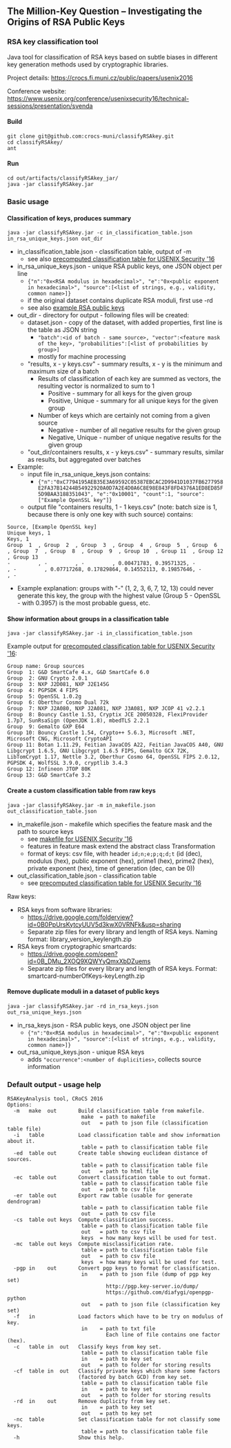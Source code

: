 ## The Million-Key Question – Investigating the Origins of RSA Public Keys
### RSA key classification tool

Java tool for classification of RSA keys based on subtle biases in different key generation methods used by cryptographic libraries.

Project details: https://crocs.fi.muni.cz/public/papers/usenix2016

Conference website: https://www.usenix.org/conference/usenixsecurity16/technical-sessions/presentation/svenda

#### Build
```
git clone git@github.com:crocs-muni/classifyRSAkey.git
cd classifyRSAkey/
ant
```

#### Run
```
cd out/artifacts/classifyRSAkey_jar/
java -jar classifyRSAkey.jar
```

### Basic usage

#### Classification of keys, produces summary
```
java -jar classifyRSAkey.jar -c in_classification_table.json in_rsa_unique_keys.json out_dir
```
* in_classification_table.json - classification table, output of -m
  * see also [precomputed classification table for USENIX Security '16](usenixsecurity16/classificationTable.json)
* in_rsa_unique_keys.json - unique RSA public keys, one JSON object per line
  * ```{"n":"0x<RSA modulus in hexadecimal>", "e":"0x<public exponent in hexadecimal>", "source":[<list of strings, e.g., validity, common name>]}```
  * if the original dataset contains duplicate RSA moduli, first use -rd
  * see also [example RSA public keys](usenixsecurity16/exampleKeysForClassification.json)
* out_dir - directory for output - following files will be created:
  * dataset.json - copy of the dataset, with added properties, first line is the table as JSON string
    * ```"batch":<id of batch - same source>, "vector":<feature mask of the key>, "probabilities":[<list of probabilities by group>]```
    * mostly for machine processing
  * "results, x - y keys.csv" - summary results, x - y is the minimum and maximum size of a batch
    * Results of classification of each key are summed as vectors, the resulting vector is normalized to sum to 1
      * Positive - summary for all keys for the given group
      * Positive, Unique - summary for all unique keys for the given group
    * Number of keys which are certainly not coming from a given source
      * Negative - number of all negative results for the given group
      * Negative, Unique - number of unique negative results for the given group
  * "out_dir/containers results, x - y keys.csv" - summary results, similar as results, but aggregated over batches
* Example:
  * input file in_rsa_unique_keys.json contains: 
    * ```{"n":"0xC7794195AEB35E3A69592C05387EBCAC2D9941D1037FB6277958E2FA37B14244B54922920A0D7A2E4D0A6C8E98E843F8FD4376A1ED8ED85F5D9BAA3188351043", "e":"0x10001", "count":1, "source":["Example OpenSSL key"]}```
  * output file "containers results, 1 - 1 keys.csv" (note: batch size is 1, because there is only one key with such source) contains:
```
Source, [Example OpenSSL key]
Unique keys, 1
Keys, 1
Group  1  , Group  2  , Group  3  , Group  4  , Group  5  , Group  6  , Group  7  , Group  8  , Group  9  , Group 10  , Group 11  , Group 12  , Group 13
-         , -         , -         , 0.00471783, 0.39571325, -         , -         , 0.07717268, 0.17829864, 0.14552113, 0.19857646, -         , -
```
  * Example explanation: groups with "-" (1, 2, 3, 6, 7, 12, 13) could never generate this key, the group with the highest value (Group 5 - OpenSSL - with 0.3957) is the most probable guess, etc.

#### Show information about groups in a classification table
```
java -jar classifyRSAkey.jar -i in_classification_table.json
```
Example output for [precomputed classification table for USENIX Security '16](usenixsecurity16/classificationTable.json):
```
Group name: Group sources
Group  1: G&D SmartCafe 4.x, G&D SmartCafe 6.0
Group  2: GNU Crypto 2.0.1
Group  3: NXP J2D081, NXP J2E145G
Group  4: PGPSDK 4 FIPS
Group  5: OpenSSL 1.0.2g
Group  6: Oberthur Cosmo Dual 72k
Group  7: NXP J2A080, NXP J2A081, NXP J3A081, NXP JCOP 41 v2.2.1
Group  8: Bouncy Castle 1.53, Cryptix JCE 20050328, FlexiProvider 1.7p7, SunRsaSign (OpenJDK 1.8), mbedTLS 2.2.1
Group  9: Gemalto GXP E64
Group 10: Bouncy Castle 1.54, Crypto++ 5.6.3, Microsoft .NET, Microsoft CNG, Microsoft CryptoAPI
Group 11: Botan 1.11.29, Feitian JavaCOS A22, Feitian JavaCOS A40, GNU Libgcrypt 1.6.5, GNU Libgcrypt 1.6.5 FIPS, Gemalto GCX 72K, LibTomCrypt 1.17, Nettle 3.2, Oberthur Cosmo 64, OpenSSL FIPS 2.0.12, PGPSDK 4, WolfSSL 3.9.0, cryptlib 3.4.3
Group 12: Infineon JTOP 80K
Group 13: G&D SmartCafe 3.2
```

#### Create a custom classification table from raw keys
```
java -jar classifyRSAkey.jar -m in_makefile.json out_classification_table.json
```
* in_makefile.json - makefile which specifies the feature mask and the path to source keys
  * see [makefile for USENIX Security '16](usenixsecurity16/classificationTableMakefile.json)
  * features in feature mask extend the abstract class Transformation
  * format of keys: csv file, with header ```id;n;e;p;q;d;t``` (id (dec), modulus (hex), public exponent (hex), prime1 (hex), prime2 (hex), private exponent (hex), time of generation (dec, can be 0))
* out_classification_table.json - classification table
  * see [precomputed classification table for USENIX Security '16](usenixsecurity16/classificationTable.json)
  
Raw keys:
* RSA keys from software libraries:
  * https://drive.google.com/folderview?id=0B0PpUrsKytcyUUV5d3kwX0VRNFk&usp=sharing
  * Separate zip files for every library and length of RSA keys. Naming format: library_version_keylength.zip
* RSA keys from cryptographic smartcards:
  * https://drive.google.com/open?id=0B_DMu_2XOQ9XQWYyQmxXbDZuems
  * Separate zip files for every library and length of RSA keys. Format: smartcard-numberOfKeys-keyLength.zip

#### Remove duplicate moduli in a dataset of public keys
```
java -jar classifyRSAkey.jar -rd in_rsa_keys.json out_rsa_unique_keys.json
```
* in_rsa_keys.json - RSA public keys, one JSON object per line
  * ```{"n":"0x<RSA modulus in hexadecimal>", "e":"0x<public exponent in hexadecimal>", "source":[<list of strings, e.g., validity, common name>]}```
* out_rsa_unique_keys.json - unique RSA keys
  * adds ```"occurrence":<number of duplicities>```, collects source information

### Default output - usage help
```
RSAKeyAnalysis tool, CRoCS 2016
Options:
  -m   make  out       Build classification table from makefile.
                        make  = path to makefile
                        out   = path to json file (classification table file)
  -i   table           Load classification table and show information about it.
                        table = path to classification table file
  -ed  table out       Create table showing euclidean distance of sources.
                        table = path to classification table file
                        out   = path to html file
  -ec  table out       Convert classification table to out format.
                        table = path to classification table file
                        out   = path to csv file
  -er  table out       Export raw table (usable for generate dendrogram)
                        table = path to classification table file
                        out   = path to csv file
  -cs  table out keys  Compute classification success.
                        table = path to classification table file
                        out   = path to csv file
                        keys  = how many keys will be used for test.
  -mc  table out keys  Compute misclassification rate.
                        table = path to classification table file
                        out   = path to csv file
                        keys  = how many keys will be used for test.
  -pgp in    out       Convert pgp keys to format for classification.
                        in    = path to json file (dump of pgp key set)
                                http://pgp.key-server.io/dump/
                                https://github.com/diafygi/openpgp-python
                        out   = path to json file (classification key set)
  -f   in              Load factors which have to be try on modulus of key.
                        in    = path to txt file
                                Each line of file contains one factor (hex).
  -c   table in  out   Classify keys from key set.
                        table = path to classification table file
                        in    = path to key set
                        out   = path to folder for storing results
  -cf  table in  out   Classify private keys which share some factors
                       (factored by batch GCD) from key set.
                        table = path to classification table file
                        in    = path to key set
                        out   = path to folder for storing results
  -rd  in    out       Remove duplicity from key set.
                        in    = path to key set
                        out   = path to key set
  -nc  table           Set classification table for not classify some keys.
                        table = path to classification table file
  -h                   Show this help.
```
